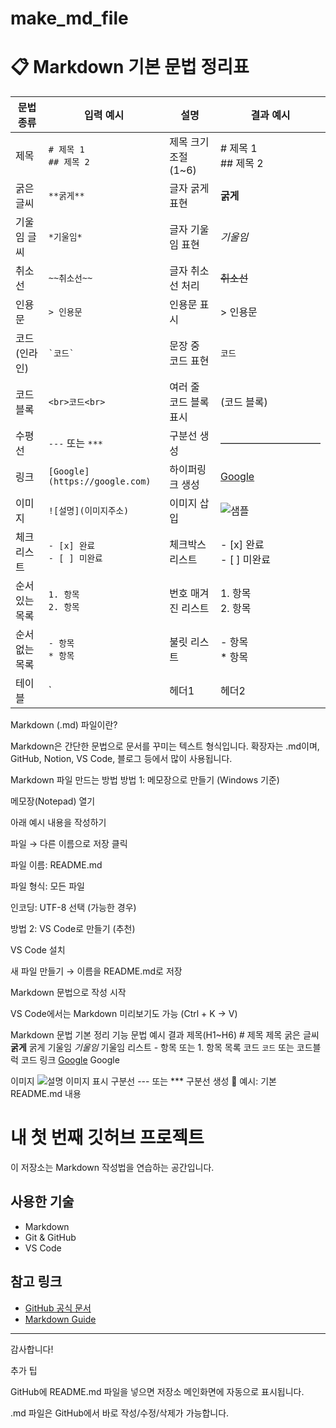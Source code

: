 # make_md_file

# 📋 Markdown 기본 문법 정리표

| 문법 종류     | 입력 예시                         | 설명                      | 결과 예시                          |
|---------------|---------------------------------|---------------------------|----------------------------------|
| 제목          | `# 제목 1`<br>`## 제목 2`        | 제목 크기 조절 (1~6)      | # 제목 1<br>## 제목 2             |
| 굵은 글씨     | `**굵게**`                      | 글자 굵게 표현            | **굵게**                         |
| 기울임 글씨   | `*기울임*`                      | 글자 기울임 표현          | *기울임*                         |
| 취소선       | `~~취소선~~`                    | 글자 취소선 처리          | ~~취소선~~                       |
| 인용문       | `> 인용문`                      | 인용문 표시               | > 인용문                         |
| 코드 (인라인) | `` `코드` ``                    | 문장 중 코드 표현         | `코드`                          |
| 코드 블록    | <pre>```<br>코드<br>```</pre>  | 여러 줄 코드 블록 표시    | (코드 블록)                     |
| 수평선       | `---` 또는 `***`                | 구분선 생성               | ――――――――――                     |
| 링크         | `[Google](https://google.com)` | 하이퍼링크 생성           | [Google](https://google.com)    |
| 이미지       | `![설명](이미지주소)`           | 이미지 삽입               | ![샘플](https://via.placeholder.com/80) |
| 체크리스트   | `- [x] 완료`<br>`- [ ] 미완료`  | 체크박스 리스트           | - [x] 완료<br>- [ ] 미완료        |
| 순서 있는 목록| `1. 항목`<br>`2. 항목`          | 번호 매겨진 리스트        | 1. 항목<br>2. 항목               |
| 순서 없는 목록| `- 항목`<br>`* 항목`             | 불릿 리스트               | - 항목<br>* 항목                 |
| 테이블       | `| 헤더1 | 헤더2 |`<br>`|---|---|`<br>`| A | B |` | 표 생성                    | 표 형태                          |


 Markdown (.md) 파일이란?

Markdown은 간단한 문법으로 문서를 꾸미는 텍스트 형식입니다.
확장자는 .md이며, GitHub, Notion, VS Code, 블로그 등에서 많이 사용됩니다.

 Markdown 파일 만드는 방법
 방법 1: 메모장으로 만들기 (Windows 기준)

메모장(Notepad) 열기

아래 예시 내용을 작성하기

파일 → 다른 이름으로 저장 클릭

파일 이름: README.md

파일 형식: 모든 파일

인코딩: UTF-8 선택 (가능한 경우)

 방법 2: VS Code로 만들기 (추천)

VS Code
 설치

새 파일 만들기 → 이름을 README.md로 저장

Markdown 문법으로 작성 시작

VS Code에서는 Markdown 미리보기도 가능 (Ctrl + K → V)

 Markdown 문법 기본 정리
기능	문법 예시	결과
제목(H1~H6)	# 제목	제목
굵은 글씨	**굵게**	굵게
기울임	*기울임*	기울임
리스트	- 항목 또는 1. 항목	목록
코드	`코드` 또는 코드블럭	코드
링크	[Google](https://google.com)	Google

이미지	![설명](이미지주소)	이미지 표시
구분선	--- 또는 ***	구분선 생성
📄 예시: 기본 README.md 내용
#  내 첫 번째 깃허브 프로젝트

이 저장소는 Markdown 작성법을 연습하는 공간입니다.

##  사용한 기술

- Markdown
- Git & GitHub
- VS Code

##  참고 링크

- [GitHub 공식 문서](https://docs.github.com)
- [Markdown Guide](https://www.markdownguide.org/)

---

감사합니다!

 추가 팁

GitHub에 README.md 파일을 넣으면 저장소 메인화면에 자동으로 표시됩니다.

.md 파일은 GitHub에서 바로 작성/수정/삭제가 가능합니다.
